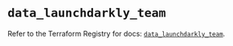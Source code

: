 # `data_launchdarkly_team`

Refer to the Terraform Registry for docs: [`data_launchdarkly_team`](https://registry.terraform.io/providers/launchdarkly/launchdarkly/2.21.2/docs/data-sources/team).
